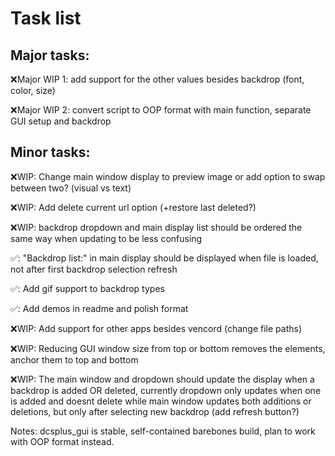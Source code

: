 # Task list
## Major tasks:
❌Major WIP 1: add support for the other values besides backdrop (font, color, size)

❌Major WIP 2: convert script to OOP format with main function, separate GUI setup and backdrop

## Minor tasks:
❌WIP: Change main window display to preview image or add option to swap between two? (visual vs text)

❌WIP: Add delete current url option (+restore last deleted?)

❌WIP: backdrop dropdown and main display list should be ordered the same way when updating to be less confusing

✅: "Backdrop list:" in main display should be displayed when file is loaded, not after first backdrop selection refresh

✅: Add gif support to backdrop types

✅: Add demos in readme and polish format

❌WIP: Add support for other apps besides vencord (change file paths)

❌WIP: Reducing GUI window size from top or bottom removes the elements, anchor them to top and bottom

❌WIP: The main window and dropdown should update the display when a backdrop is added OR deleted, currently dropdown only updates when one is added and doesnt delete while main window updates both additions or deletions, but only after selecting new backdrop (add refresh button?)


Notes: dcsplus_gui is stable, self-contained barebones build, plan to work with OOP format instead.
